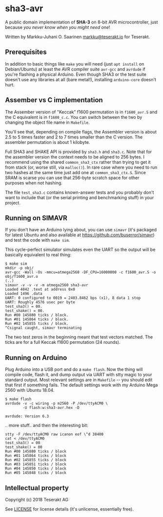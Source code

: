 sha3-avr
==========

A public domain implementation of **SHA-3** on 8-bit AVR
microcontroller, just because *you never know when you might need one*!

Written by Markku-Juhani O. Saarinen <markku@teserakt.io> for Teserakt.


## Prerequisites

In addition to basic things like `make` you will need (just `apt install` on 
Debian/Ubuntu) at least the AVR compiler suite `avr-gcc` and `avrdude` if
you're flashing a physical Arduino. Even though SHA3 or the test suite 
doesn't use any libraries at all (bare metal!), installing `arduino-core` 
doesn't hurt.


## Assember vs C implementation

The Assember version of "Keccak" f1600 permutation is in `f1600_avr.S` and the C equivalent is in `f1600_c.c`. You can switch between the two by changing the object file name in `Makefile`.

You'll see that, depending on compile flags, the Assembler version is about 2.5 to 5 times faster and 2 to 7 times smaller than the C version. The assembler permutation is about 1 kilobyte.

Full SHA3 and SHAKE API is provided by `sha3.h` and `sha3.c`. Note that for the assembler version the context needs to be aligned to 256 bytes. I recommend using the shared `common_sha3_ctx` rather than trying to get it from stack (or, worse still, via `malloc()`). In rare case where you need to run two hashes at the same time just add one at `common_sha3_ctx.S`. Since SRAM is scarse you can use that 256-byte scratch space for other purposes when not hashing.

The file `test_sha3.c` contains known-answer tests and you probably don't want to include that (or the serial printing and benchmarking stuff) in your project. 


## Running on SIMAVR

If you don't have an Arduino lying about, you can use
`simavr` (it's packaged for latest Ubuntu and also available at 
https://github.com/buserror/simavr) and test the code with `make sim`.

This cycle-perfect simulator simulates even the UART so the output will be
basically equivalent to real thing:

```
$ make sim
mkdir -p obj/
avr-gcc -Wall -Os -mmcu=atmega2560 -DF_CPU=16000000 -c f1600_avr.S -o obj/f1600_avr.o
(..)
simavr -v -v -v -m atmega2560 sha3-avr
Loaded 4042 .text at address 0x0
Loaded 1496 .data
UART: 0 configured to 0019 = 2403.8462 bps (x1), 8 data 1 stop
UART: Roughly 4576 usec per byte
test_sha3() = 00.
test_shake() = 00.
Run #00 145880 ticks / block.
Run #01 145864 ticks / block.
Run #02 145855 ticks / block.
^Csignal caught, simavr terminating
```

The two test zeros in the beginning meant that test vectors matched.
The ticks are for a full Keccak f1600 permutation (24 rounds).


## Running on Arduino

Plug Arduino into a USB port and do a `make flash`. Now the thing will compile 
code, flash it, and dump output via UART with stty magic to your standard 
output. Most relevant settings are in `Makefile` -- you should edit that
first if something fails. The default settings work with my Arduino Mega 2560
with Ubuntu 18.04. 

```
$ make flash
avrdude -v -c wiring -p m2560 -P /dev/ttyACM0 \
		-U flash:w:sha3-avr.hex -D

avrdude: Version 6.3
```

.. more stuff.. and then the interesting bit:

```
stty -F /dev/ttyACM0 raw icanon eof \^d 38400
cat < /dev/ttyACM0
test_sha3() = 00
test_shake() = 00
Run #00 145880 ticks / block
Run #01 145864 ticks / block
Run #02 145855 ticks / block
Run #03 145851 ticks / block
Run #04 145850 ticks / block
Run #05 145848 ticks / block
```



## Intellectual property

Copyright (c) 2018 Teserakt AG 

See [LICENSE](LICENSE) for license details (it's unlicense, essentially free). 
